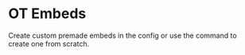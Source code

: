 # OT Embeds
Create custom premade embeds in the config or use the command to create one from scratch.
